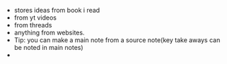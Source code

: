 
- stores ideas from book i read 
- from yt videos 
- from threads 
- anything from websites.
- Tip: you can make a main note from a source note(key take aways can be noted in main notes)
- 